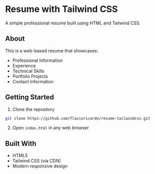 # Resume with Tailwind CSS

A simple professional resume built using HTML and Tailwind CSS.

## About

This is a web-based resume that showcases:
- Professional Information
- Experience
- Technical Skills
- Portfolio Projects
- Contact Information

## Getting Started

1. Clone the repository
```bash
git clone https://github.com/flavioricardo/resume-tailwindcss.git
```

2. Open `index.html` in any web browser

## Built With

- HTML5
- Tailwind CSS (via CDN)
- Modern responsive design
